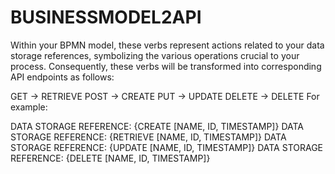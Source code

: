 # BUSINESSMODEL2API

Within your BPMN model, these verbs represent actions related to your data storage references, symbolizing the various operations crucial to your process. Consequently, these verbs will be transformed into corresponding API endpoints as follows:

GET -> RETRIEVE
POST -> CREATE
PUT -> UPDATE
DELETE -> DELETE
For example:

DATA STORAGE REFERENCE: {CREATE [NAME, ID, TIMESTAMP]}
DATA STORAGE REFERENCE: {RETRIEVE [NAME, ID, TIMESTAMP]}
DATA STORAGE REFERENCE: {UPDATE [NAME, ID, TIMESTAMP]}
DATA STORAGE REFERENCE: {DELETE [NAME, ID, TIMESTAMP]}
